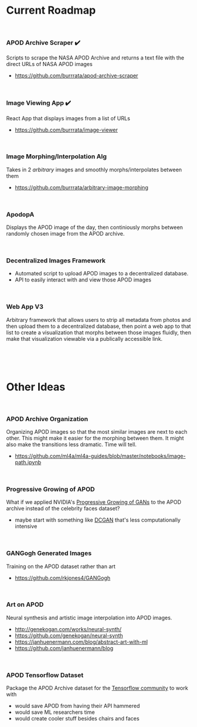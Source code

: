 # Current Roadmap

<br>

### APOD Archive Scraper ✔️
Scripts to scrape the NASA APOD Archive and returns a text file with the direct URLs of NASA APOD images
- https://github.com/burrrata/apod-archive-scraper

<br>

### Image Viewing App ✔️
React App that displays images from a list of URLs
- https://github.com/burrrata/image-viewer

<br>

### Image Morphing/Interpolation Alg 
Takes in 2 *arbitrary* images and smoothly morphs/interpolates between them
- https://github.com/burrrata/arbitrary-image-morphing

<br>

### ApodopA
Displays the APOD image of the day, then continiously morphs between randomly chosen image from the APOD archive.

<br>

### Decentralized Images Framework
- Automated script to upload APOD images to a decentralized database.
- API to easily interact with and view those APOD images

<br>

### Web App V3
Arbitrary framework that allows users to strip all metadata from photos and then upload them to a decentralized database, then point a web app to that list to create a visualization that morphs between those images fluidly, then make that visualization viewable via a publically accessible link.

<br>
<br>
<br>

# Other Ideas

<br>

### APOD Archive Organization
Organizing APOD images so that the most similar images are next to each other. This might make it easier for the morphing between them. It might also make the transitions less dramatic. Time will tell.
- https://github.com/ml4a/ml4a-guides/blob/master/notebooks/image-path.ipynb

<br>

### Progressive Growing of APOD 
What if we applied NVIDIA's [Progressive Growing of GANs](https://github.com/tkarras/progressive_growing_of_gans) to the APOD archive instead of the celebrity faces dataset?
- maybe start with something like [DCGAN](https://github.com/Newmu/dcgan_code) that's less computationally intensive

<br>

### GANGogh Generated Images
Training on the APOD dataset rather than art
- https://github.com/rkjones4/GANGogh

<br>

### Art on APOD
Neural synthesis and artistic image interpolation into APOD images.
- http://genekogan.com/works/neural-synth/
- https://github.com/genekogan/neural-synth
- https://janhuenermann.com/blog/abstract-art-with-ml
- https://github.com/janhuenermann/blog

<br>

### APOD Tensorflow Dataset
Package the APOD Archive dataset for the [Tensorflow community](https://www.tensorflow.org/resources/models-datasets) to work with
- would save APOD from having their API hammered
- would save ML researchers time
- would create cooler stuff besides chairs and faces

